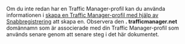 Om du inte redan har en Traffic Manager-profil kan du använda informationen i [skapa en Traffic Manager-profil med hjälp av Snabbregistrering](../articles/traffic-manager/traffic-manager-manage-profiles.md) att skapa en. Observera den **. trafficmanager.net** domännamn som är associerade med din Traffic Manager-profil som används senare genom att senare steg i det här dokumentet.

